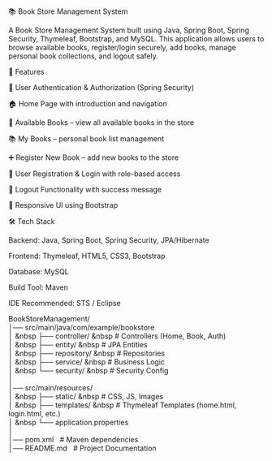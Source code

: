 📚 Book Store Management System

A Book Store Management System built using Java, Spring Boot, Spring Security, Thymeleaf, Bootstrap, and MySQL.
This application allows users to browse available books, register/login securely, add books, manage personal book collections, and logout safely.

🚀 Features

🔐 User Authentication & Authorization (Spring Security)

🏠 Home Page with introduction and navigation

📖 Available Books – view all available books in the store

📚 My Books – personal book list management

➕ Register New Book – add new books to the store

👤 User Registration & Login with role-based access

🚪 Logout Functionality with success message

🎨 Responsive UI using Bootstrap

🛠️ Tech Stack

Backend: Java, Spring Boot, Spring Security, JPA/Hibernate

Frontend: Thymeleaf, HTML5, CSS3, Bootstrap

Database: MySQL

Build Tool: Maven

IDE Recommended: STS / Eclipse


BookStoreManagement/ <br>
│── src/main/java/com/example/bookstore <br>
│ &nbsp  ├── controller/ &nbsp     # Controllers (Home, Book, Auth) <br>
│ &nbsp  ├── entity/     &nbsp     # JPA Entities <br>
│ &nbsp  ├── repository/ &nbsp     # Repositories <br>
│ &nbsp  ├── service/    &nbsp     # Business Logic <br>
│ &nbsp  └── security/   &nbsp     # Security Config <br>
│ <br>
│── src/main/resources/ <br>
│ &nbsp  ├── static/     &nbsp     # CSS, JS, Images <br>
│ &nbsp  ├── templates/  &nbsp     # Thymeleaf Templates (home.html, login.html, etc.) <br>
│ &nbsp  └── application.properties <br>
│ <br>
│── pom.xml               &nbsp;     # Maven dependencies <br>
│── README.md             &nbsp;     # Project Documentation <br>
